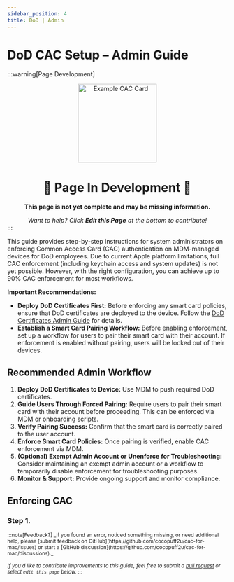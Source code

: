 ```yaml
---
sidebar_position: 4
title: DoD | Admin
---
```


# DoD CAC Setup – Admin Guide

:::warning[Page Development]
<div align="center">

<img src="/img/page_construction.webp" alt="Example CAC Card" width="180" />

# 🚧 Page In Development 🚧

**This page is not yet complete and may be missing information.**

<em>
Want to help? Click <strong>Edit this Page</strong> at the bottom to contribute!
</em>

</div>
:::

This guide provides step-by-step instructions for system administrators on enforcing Common Access Card (CAC) authentication on MDM-managed devices for DoD employees. Due to current Apple platform limitations, full CAC enforcement (including keychain access and system updates) is not yet possible. However, with the right configuration, you can achieve up to 90% CAC enforcement for most workflows.

**Important Recommendations:**
- **Deploy DoD Certificates First:** Before enforcing any smart card policies, ensure that DoD certificates are deployed to the device. Follow the [DoD Certificates Admin Guide](docs/certificate/DoD-Certificates-Admins) for details.
- **Establish a Smart Card Pairing Workflow:** Before enabling enforcement, set up a workflow for users to pair their smart card with their account. If enforcement is enabled without pairing, users will be locked out of their devices.

## Recommended Admin Workflow

1. **Deploy DoD Certificates to Device:** Use MDM to push required DoD certificates.
2. **Guide Users Through Forced Pairing:** Require users to pair their smart card with their account before proceeding. This can be enforced via MDM or onboarding scripts.
3. **Verify Pairing Success:** Confirm that the smart card is correctly paired to the user account.
4. **Enforce Smart Card Policies:** Once pairing is verified, enable CAC enforcement via MDM.
5. **(Optional) Exempt Admin Account or Unenforce for Troubleshooting:** Consider maintaining an exempt admin account or a workflow to temporarily disable enforcement for troubleshooting purposes.
6. **Monitor & Support:** Provide ongoing support and monitor compliance.

## Enforcing CAC 

### Step 1. 

<small>
:::note[Feedback?]
_If you found an error, noticed something missing, or need additional help, please [submit feedback on GitHub](https://github.com/cocopuff2u/cac-for-mac/issues) or start a [GitHub discussion](https://github.com/cocopuff2u/cac-for-mac/discussions)._

_If you'd like to contribute improvements to this guide, feel free to submit a [pull request](https://github.com/cocopuff2u/cac-for-mac/pulls) or select `edit this page` below._
:::
</small>